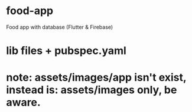 # food-app
Food app with database (Flutter &amp; Firebase)


# lib files + pubspec.yaml


# note: assets/images/app isn't exist, instead is: assets/images only, be aware.
